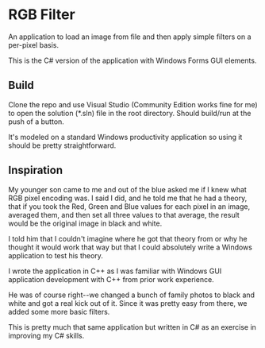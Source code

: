 # RGB Filter

An application to load an image from file and then apply simple filters on a per-pixel basis.

This is the C# version of the application with Windows Forms GUI elements.

## Build

Clone the repo and use Visual Studio (Community Edition works fine for me) to open the solution (*.sln) file in the root directory. Should build/run at the push of a button.

It's modeled on a standard Windows productivity application so using it should be pretty straightforward.

## Inspiration

My younger son came to me and out of the blue asked me if I knew what RGB pixel encoding was. I said I did, and he told me that he had a theory, that if you took the Red, Green and Blue values for each pixel in an image, averaged them, and then set all three values to that average, the result would be the original image in black and white.

I told him that I couldn't imagine where he got that theory from or why he thought it would work that way but that I could absolutely write a Windows application to test his theory.

I wrote the application in C++ as I was familiar with Windows GUI application development with C++ from prior work experience.

He was of course right--we changed a bunch of family photos to black and white and got a real kick out of it. Since it was pretty easy from there, we added some more basic filters.

This is pretty much that same application but written in C# as an exercise in improving my C# skills.

